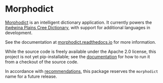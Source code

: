 # Morphodict

[Morphodict] is an intelligent dictionary application. It currently powers
the [itwêwina Plains Cree Dictionary][itwêwina], with support for
additional languages in development.

See the documentation at [morphodict.readthedocs.io][documentation] for
more information.

[Morphodict]: https://github.com/UAlbertaALTLab/cree-intelligent-dictionary
[itwêwina]: https://itwewina.altlab.app
[documentation]: https://morphodict.readthedocs.io/

While the source code is freely available under the Apache 2.0 license,
this project is not yet pip-installable; see the [documentation] for how
to run it from a checkout of the source code.

In accordance with [recommendations], this package reserves the
`morphodict` name for a future release.

[recommendations]: https://discuss.python.org/t/pypi-as-a-project-repository-vs-name-registry-a-k-a-pypi-namesquatting-e-g-for-fedora-packages/4045/14
